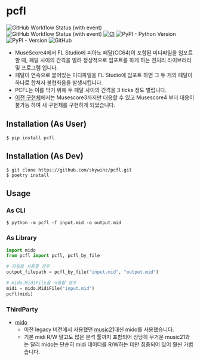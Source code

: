 # pcfl

![GitHub Workflow Status (with event)](https://img.shields.io/github/actions/workflow/status/skywinz/pcfl/test-ubuntu.yml?label=test-ubuntu)
![GitHub Workflow Status (with event)](https://img.shields.io/github/actions/workflow/status/skywinz/pcfl/test-windows.yml?label=test-windows)
[![CI](https://github.com/skywinz/pcfl/actions/workflows/ci.yml/badge.svg)](https://github.com/skywinz/pcfl/actions/workflows/ci.yml)
![PyPI - Python Version](https://img.shields.io/pypi/pyversions/pcfl?logo=python&logoColor=white)
![PyPI - Version](https://img.shields.io/pypi/v/pcfl)
![GitHub](https://img.shields.io/github/license/skywinz/pcfl)





* MuseScore4에서 FL Studio에 피아노 페달(CC64)이 포함된 미디파일을 임포트할 때, 페달 사이의 간격을 벌려 정상적으로 임포트를 하게 하는
전처리 라이브러리 및 프로그램 입니다.
* 페달이 연속으로 붙어있는 미디파일을 FL Studio에 임포트 하면 그 두 개의 페달이 하나로 합쳐저 불협화음을 발생시킵니다.
* PCFL는 이를 막기 위해 두 페달 사이의 간격을 3 ticks 정도 벌립니다.
* [이전 구현체](https://github.com/skywinz/pcfl-legacy)에서는 Musescore3까지만 대응할 수 있고 Musescore4 부터 대응이 불가능 하여 새 구현체를 구현하게 되었습니다.


## Installation (As User)
```shell
$ pip install pcfl
```

## Installation (As Dev)
```shell
$ git clone https://github.com/skywinz/pcfl.git
$ poetry install
```

## Usage
### As CLI
```shell
$ python -m pcfl -f input.mid -o output.mid
```

### As Library
```python
import mido
from pcfl import pcfl, pcfl_by_file

# 파일을 사용할 경우
output_filepath = pcfl_by_file("input.mid", "output.mid")

# mido.MidiFile을 사용할 경우
midi = mido.MidiFile("input.mid")
pcfl(midi)
```

### ThirdParty
* [mido](https://github.com/mido/mido)
  * 이전 legacy 버전에서 사용했던 [music21](https://github.com/cuthbertLab/music21)대신 mido를 사용했습니다.
  * 기본 midi R/W 말고도 많은 분석 툴까지 포함되어 상당히 무거운 music21과는 달리 mido는 단순히 midi 데이터를 R/W하는 데만 집중되어 있어 훨씬 가볍습니다.